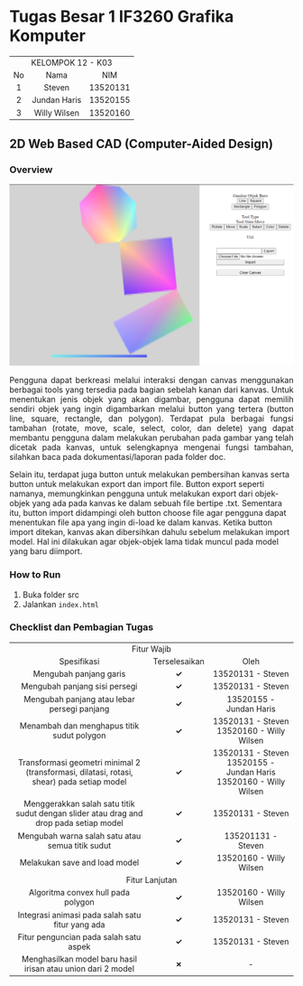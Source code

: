 # Tugas Besar 1 IF3260 Grafika Komputer

<table>
    <tr>
        <td colspan = 3 align = "center">
            KELOMPOK 12 - K03
        </td>
    </tr>
    <tr>
        <td align="center">No</td>
        <td align="center">Nama</td>
        <td align="center">NIM</td>
    </tr>
    <tr>
        <td align="center">1</td>
        <td align="center">Steven</td>
        <td align="center">13520131</td>
    </tr>
    <tr>
        <td align="center">2</td>
        <td align="center">Jundan Haris</td>
        <td align="center">13520155</td>
    </tr>
    <tr>
        <td align="center">3</td>
        <td align="center">Willy Wilsen</td>
        <td align="center">13520160</td>
    </tr>
</table>

## 2D Web Based CAD (Computer-Aided Design)

### Overview

<img
    src="assets/overview.png"
    alt="overview image"
    width="600px"
    >

<p align="justify">
Pengguna dapat berkreasi melalui interaksi dengan canvas menggunakan berbagai tools yang tersedia pada bagian sebelah kanan dari kanvas. Untuk menentukan jenis objek yang akan digambar, pengguna dapat memilih sendiri objek yang ingin digambarkan melalui button yang tertera (button line, square, rectangle, dan polygon). Terdapat pula berbagai fungsi tambahan (rotate, move, scale, select, color, dan delete) yang dapat membantu pengguna dalam melakukan perubahan pada gambar yang telah dicetak pada kanvas, untuk selengkapnya mengenai fungsi tambahan, silahkan baca pada dokumentasi/laporan pada folder doc.

Selain itu, terdapat juga button untuk melakukan pembersihan kanvas serta button untuk melakukan export dan import file. Button export seperti namanya, memungkinkan pengguna untuk melakukan export dari objek-objek yang ada pada kanvas ke dalam sebuah file bertipe .txt. Sementara itu, button import didampingi oleh button choose file agar pengguna dapat menentukan file apa yang ingin di-load ke dalam kanvas. Ketika button import ditekan, kanvas akan dibersihkan dahulu sebelum melakukan import model. Hal ini dilakukan agar objek-objek lama tidak muncul pada model yang baru diimport.

</p>

### How to Run
1. Buka folder src
2. Jalankan `index.html`

### Checklist dan Pembagian Tugas
<table>
    <tr>
        <td colspan = 3 align = "center">
            Fitur Wajib
        </td>
    </tr>
    <tr>
        <td align="center">Spesifikasi</td>
        <td align="center">Terselesaikan</td>
        <td width="30%" align="center">Oleh</td>
    </tr>
    <tr>
        <td align="center">Mengubah panjang garis</td>
        <td align="center"><strong>✓</strong></td>
        <td align="center">13520131 - Steven</td>
    </tr>
    <tr>
        <td align="center">Mengubah panjang sisi persegi</td>
        <td align="center"><strong>✓</strong></td>
        <td align="center">13520131 - Steven</td>
    </tr>
    <tr>
        <td align="center">Mengubah panjang atau lebar persegi panjang</td>
        <td align="center"><strong>✓</strong></td>
        <td align="center">13520155 - Jundan Haris</td>
    </tr>
    <tr>
        <td align="center">Menambah dan menghapus titik sudut polygon</td>
        <td align="center"><strong>✓</strong></td>
        <td align="center">13520131 - Steven<br>13520160 - Willy Wilsen</td>
    </tr>
    <tr>
        <td align="center">Transformasi geometri minimal 2 (transformasi, dilatasi, rotasi, shear) pada setiap model</td>
        <td align="center"><strong>✓</strong></td>
        <td align="center">13520131 - Steven<br>13520155 - Jundan Haris<br>13520160 - Willy Wilsen</td>
    </tr>
    <tr>
        <td align="center">Menggerakkan salah satu titik sudut dengan slider atau drag and drop pada setiap model</td>
        <td align="center"><strong>✓</strong></td>
        <td align="center">13520131 - Steven</td>
    </tr>
    <tr>
        <td align="center">Mengubah warna salah satu atau semua titik sudut</td>
        <td align="center"><strong>✓</strong></td>
        <td align="center">135201131 - Steven</td>
    </tr>
    <tr>
        <td align="center">Melakukan save and load model</td>
        <td align="center"><strong>✓</strong></td>
        <td align="center">13520160 - Willy Wilsen</td>
    </tr>
    <tr>
        <td colspan = 3 align = "center">
            Fitur Lanjutan
        </td>
    </tr>
    <tr>
        <td align="center">Algoritma convex hull pada polygon</td>
        <td align="center"><strong>✓</strong></td>
        <td align="center">13520160 - Willy Wilsen</td>
    </tr>
    <tr>
        <td align="center">Integrasi animasi pada salah satu fitur yang ada</td>
        <td align="center"><strong>✓</strong></td>
        <td align="center">13520131 - Steven</td>
    </tr>
    <tr>
        <td align="center">Fitur penguncian pada salah satu aspek</td>
        <td align="center"><strong>✓</strong></td>
        <td align="center">13520131 - Steven</td>
    </tr>
    <tr>
        <td align="center">Menghasilkan model baru hasil irisan atau union dari 2 model</td>
        <td align="center"><strong>✗</strong></td>
        <td align="center">-</td>
    </tr>
</table>